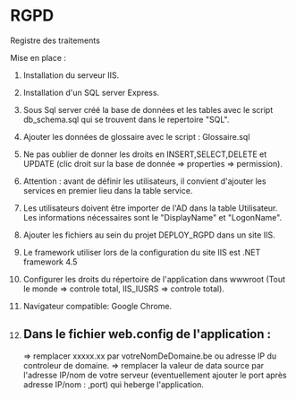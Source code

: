 # RGPD
Registre des traitements

Mise en place :

  1) Installation du serveur IIS.
  2) Installation d'un SQL server Express.
  3) Sous Sql server créé la base de données et les tables avec le script db_schema.sql qui se trouvent dans le repertoire "SQL".
  4) Ajouter les données de glossaire avec le script : Glossaire.sql
  5) Ne pas oublier de donner les droits en INSERT,SELECT,DELETE et UPDATE (clic droit sur la base de donnée => properties => permission).
  6) Attention : avant de définir les utilisateurs, il convient d'ajouter les services en premier lieu dans la table service.
  7) Les utilisateurs doivent être importer de l'AD dans la table Utilisateur. Les informations nécessaires sont le "DisplayName" et       "LogonName".
  8) Ajouter les fichiers au sein du projet DEPLOY_RGPD dans un site IIS.
  9) Le framework utiliser lors de la configuration du site IIS est .NET framework 4.5
  10) Configurer les droits du répertoire de l'application dans wwwroot (Tout le monde => controle total, IIS_IUSRS => controle total).
  11) Navigateur compatible: Google Chrome.
  12) Dans le fichier web.config de l'application :
      ---------------------------------------------
   
      <add name="ADConnectionString" connectionString="LDAP://xxxxx.xx" />
        => remplacer xxxxx.xx par votreNomDeDomaine.be ou adresse IP du controleur de domaine.
      
      <add name="RegistreTraitementContext" connectionString="data source=srv-rgpd,49356;initial catalog=RegistreTraitementContext;integrated security=True;MultipleActiveResultSets=True;App=EntityFramework" providerName="System.Data.SqlClient" />
        => remplacer la valeur de data source par l'adresse IP/nom de votre serveur (eventuellement ajouter le port après adresse IP/nom : ,port) qui heberge l'application.
